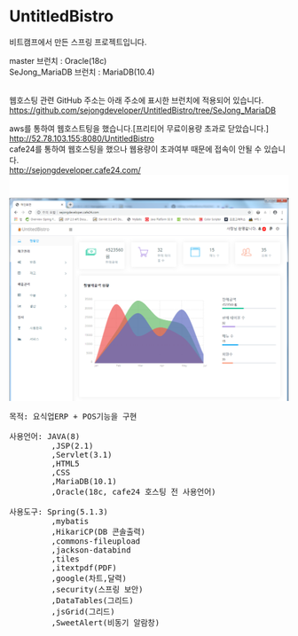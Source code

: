 # UntitledBistro
비트캠프에서 만든 스프링 프로젝트입니다.

master 브런치 : Oracle(18c)<br>
SeJong_MariaDB 브런치 : MariaDB(10.4)<br><br>

웹호스팅 관련 GitHub 주소는 아래 주소에 표시한 브런치에 적용되어 있습니다.<br>
https://github.com/sejongdeveloper/UntitledBistro/tree/SeJong_MariaDB<br>

aws를 통하여 웹호스트팅을 했습니다.[프리티어 무료이용량 초과로 닫았습니다.]<br>
http://52.78.103.155:8080/UntitledBistro<br>
cafe24를 통하여 웹호스팅을 했으나 웹용량이 초과여부 때문에 접속이 안될 수 있습니다.<br>
http://sejongdeveloper.cafe24.com/
![coding](./main.png)
<pre>
목적: 요식업ERP + POS기능을 구현

사용언어: JAVA(8)
         ,JSP(2.1) 
         ,Servlet(3.1)
         ,HTML5
         ,CSS
         ,MariaDB(10.1)  
         ,Oracle(18c, cafe24 호스팅 전 사용언어)

사용도구: Spring(5.1.3)
         ,mybatis
         ,HikariCP(DB 콘솔출력)
         ,commons-fileupload
         ,jackson-databind
         ,tiles
         ,itextpdf(PDF)
         ,google(차트,달력)
         ,security(스프링 보안)
         ,DataTables(그리드)
         ,jsGrid(그리드)
         ,SweetAlert(비동기 알람창)
         
  
</pre>
